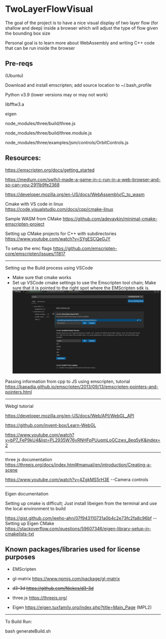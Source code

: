 # TwoLayerFlowVisual

The goal of the project is to have a nice visual display of
two layer flow (for shallow and deep) inside a browser
which will adjust the type of flow given the bounding box size

Personal goal is to learn more about WebAssembly and writing
C++ code that can be run inside the browser

## Pre-reqs

 (Ubuntu)
 
Download and install emscripten; add source location to ~/.bash_profile

Python v3.9 (lower versions may or may not work)

libfftw3.a

eigen

node_modules/three/build/three.js

node_modules/three/build/three.module.js

node_modules/three/examples/jsm/controls/OrbitControls.js

## Resources:

https://emscripten.org/docs/getting_started

https://medium.com/swlh/i-made-a-game-in-c-run-in-a-web-browser-and-so-can-you-2911b9fe2368

https://developer.mozilla.org/en-US/docs/WebAssembly/C_to_wasm

Cmake with VS code in linux
https://code.visualstudio.com/docs/cpp/cmake-linux

Sample WASM from CMake
https://github.com/adevaykin/minimal-cmake-emscripten-project

Setting up CMake projects for C++ with subdirectories
https://www.youtube.com/watch?v=SYgESCQeGJY

To setup the emc flags
https://github.com/emscripten-core/emscripten/issues/11817

---

Setting up the Build process using VSCode

- Make sure that cmake works
- Set up VSCode cmake settings to use the Emscripten tool chain; Make sure that it is pointed to the right spot where the EMScripten sdk is.
  ![Screenshot](README_Images/VSCodeEMScripten.png)

Passing information from cpp to JS using emscripten, tutorial
https://kapadia.github.io/emscripten/2013/09/13/emscripten-pointers-and-pointers.html

---

Webgl tutorial

https://developer.mozilla.org/en-US/docs/Web/API/WebGL_API

https://github.com/invent-box/Learn-WebGL

https://www.youtube.com/watch?v=bP7_FeP9kU4&list=PL2935W76vRNHFpPUuqmLoGCzwx_8eq5yK&index=2

---

three js documentation
https://threejs.org/docs/index.html#manual/en/introduction/Creating-a-scene

https://www.youtube.com/watch?v=4ZgkMS5rH3E --Camera controls

---

Eigen documentation

Setting up cmake is difficult; 
Just install libeigen from the terminal
and use the local environment to build

https://gist.github.com/jeeho-ahn/07f943110731a0b4c2e73fc2fa8c96bf -- Setting up Eigen CMake
https://stackoverflow.com/questions/59607346/eigen-library-setup-in-cmakelists-txt

## Known packages/libraries used for license purposes

- EMScripten
- gl-matrix https://www.npmjs.com/package/gl-matrix

- ~~d3-3d https://github.com/Niekes/d3-3d~~

- three.js https://threejs.org/

- Eigen https://eigen.tuxfamily.org/index.php?title=Main_Page (MPL2)

---

To Build
Run:

bash generateBuild.sh

